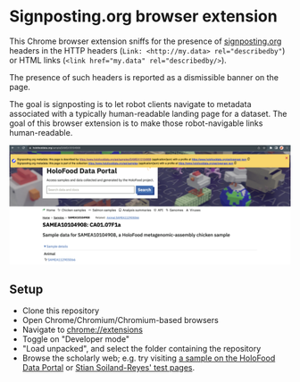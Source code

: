 # Signposting.org browser extension

This Chrome browser extension sniffs for the presence of [signposting.org](https://signposting.org) headers in the HTTP headers (`Link: <http://my.data> rel="describedby"`) or HTML links (`<link href="my.data" rel="describedby/>`).

The presence of such headers is reported as a dismissible banner on the page.

The goal is signposting is to let robot clients navigate to metadata associated with a typically human-readable landing page for a dataset.
The goal of this browser extension is to make those robot-navigable links human-readable.

![Screenshot of a scientific landing page with signposting headers detected](example.png)

## Setup
* Clone this repository
* Open Chrome/Chromium/Chromium-based browsers
* Navigate to [chrome://extensions](chrome://extensions)
* Toggle on "Developer mode"
* "Load unpacked", and select the folder containing the repository
* Browse the scholarly web; e.g. try visiting [a sample on the HoloFood Data Portal](https://www.holofooddata.org/sample/SAMEA10104908) or [Stian Soiland-Reyes' test pages](https://s11.no/2022/a2a-fair-metrics/).
